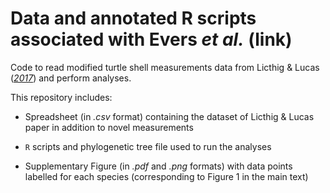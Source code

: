 # Data and annotated R scripts associated with Evers _et al._ (link)

Code to read modified turtle shell measurements data from Licthig & Lucas ([_2017_](https://doi.org/10.1016/j.palwor.2017.02.001)) and perform analyses.

This repository includes:

- Spreadsheet (in _.csv_ format) containing the dataset of Licthig & Lucas paper in addition to novel measurements

- ```R``` scripts and phylogenetic tree file used to run the analyses

- Supplementary Figure (in _.pdf_ and _.png_ formats) with data points labelled for each species (corresponding to Figure 1 in the main text)
